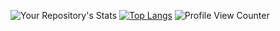 ![Your Repository's Stats](https://github-readme-stats.vercel.app/api?username=VERNIERELoic&show_icons=true)
[![Top Langs](https://github-readme-stats.vercel.app/api/top-langs/?username=anuraghazra)](https://github.com/VERNIERELoic/github-readme-stats)
![Profile View Counter](https://komarev.com/ghpvc/?username=VERNIERELoic)
